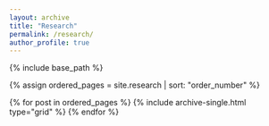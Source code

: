 ```yaml
---
layout: archive
title: "Research"
permalink: /research/
author_profile: true
---
```


{% include base_path %}

{% assign ordered_pages = site.research | sort: "order_number" %}

{% for post in ordered_pages %}
  {% include archive-single.html type="grid" %}
{% endfor %}

